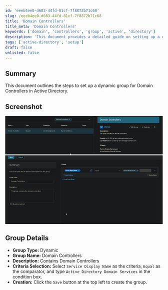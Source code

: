 ```yaml
---
id: 'eeeb4ee0-d683-44fd-81cf-7f8872b71c68'
slug: /eeeb4ee0-d683-44fd-81cf-7f8872b71c68
title: 'Domain Controllers'
title_meta: 'Domain Controllers'
keywords: ['domain', 'controllers', 'group', 'active', 'directory']
description: 'This document provides a detailed guide on setting up a dynamic group for Domain Controllers in Active Directory, including criteria selection and group creation steps.'
tags: ['active-directory', 'setup']
draft: false
unlisted: false
---
```


## Summary

This document outlines the steps to set up a dynamic group for Domain Controllers in Active Directory.

## Screenshot

![Screenshot 1](../../../static/img/Domain-Controllers/image_1.png)  
![Screenshot 2](../../../static/img/Domain-Controllers/image_2.png)  

## Group Details

- **Group Type:** Dynamic  
- **Group Name:** Domain Controllers  
- **Description:** Contains Domain Controllers  
- **Criteria Selection:** Select `Service Display Name` as the criteria, `Equal` as the comparator, and type `Active Directory Domain Services` in the condition box.  
- **Creation:** Click the `Save` button at the top left to create the group.  


